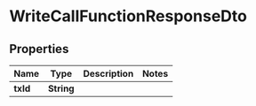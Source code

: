 

# WriteCallFunctionResponseDto


## Properties

| Name | Type | Description | Notes |
|------------ | ------------- | ------------- | -------------|
|**txId** | **String** |  |  |



